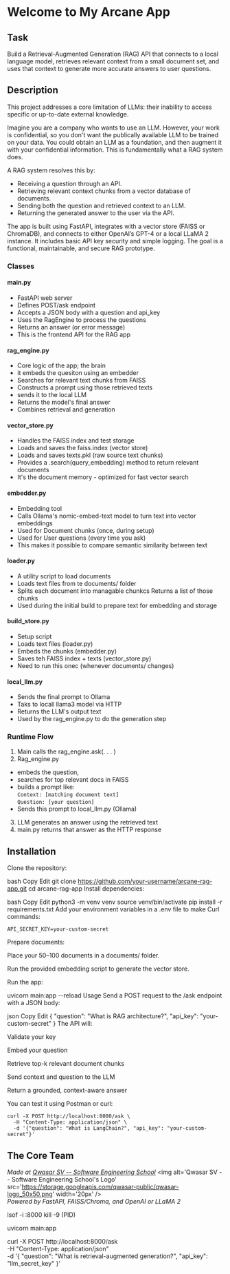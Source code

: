 # Welcome to My Arcane App

## Task
Build a Retrieval-Augmented Generation (RAG) API that connects to a local language model, retrieves relevant context from a small document set, and uses that context to generate more accurate answers to user questions.


## Description
This project addresses a core limitation of LLMs: their inability to access specific or up-to-date external knowledge. 

Imagine you are a company who wants to use an LLM. However, your work is confidential, so you don't want the publically available LLM to be trained on your data. You could obtain an LLM as a foundation, and then augment it with your confidential information. This is fundamentally what a RAG system does.

A RAG system resolves this by:

- Receiving a question through an API.
- Retrieving relevant context chunks from a vector database of documents.
- Sending both the question and retrieved context to an LLM.
- Returning the generated answer to the user via the API.

The app is built using FastAPI, integrates with a vector store (FAISS or ChromaDB), and connects to either OpenAI’s GPT-4 or a local LLaMA 2 instance. It includes basic API key security and simple logging. The goal is a functional, maintainable, and secure RAG prototype.

### Classes
#### main.py
- FastAPI web server
- Defines POST/ask endpoint
- Accepts a JSON body with a question and api_key
- Uses the RagEngine to process the questions
- Returns an answer (or error message)
- This is the frontend API for the RAG app
#### rag_engine.py
- Core logic of the app; the brain
- it embeds the quesiton using an embedder
- Searches for relevant text chunks from FAISS
- Constructs a prompt using those retrieved texts
- sends it to the local LLM
- Returns the model's final answer
- Combines retrieval and generation
#### vector_store.py
- Handles the FAISS index and test storage
- Loads and saves the faiss.index (vector store)
- Loads and saves texts.pkl (raw source text chunks)
- Provides a .search(query_embedding) method to return relevant documents
- It's the document memory - optimized for fast vector search

#### embedder.py
- Embedding tool
- Calls Ollama's nomic-embed-text model to turn text into vector embeddings
- Used for Document chunks (once, during setup)
- Used for User questions (every time you ask)
- This makes it possible to compare semantic similarity between text

#### loader.py
- A utility script to load documents
- Loads text files from te documents/ folder
- Splits each document into managable chunkcs
Returns a list of those chunks
- Used during the initial build to prepare text for embedding and storage

#### build_store.py
-  Setup script
- Loads text files (loader.py)
- Embeds the chunks (embedder.py)
- Saves teh FAISS index + texts (vector_store.py)
- Need to run this onec (whenever documents/ changes)

#### local_llm.py
- Sends the final prompt to Ollama
- Taks to locall llama3 model via HTTP
- Returns the LLM's output text
- Used by the rag_engine.py to do the generation step

### Runtime Flow
1. Main calls the rag_engine.ask(. . . )
2. Rag_engine.py 
- embeds the question,
- searches for top relevant docs in FAISS
- builds a prompt like:</br>
```Context: [matching document text]```</br>
```Question: [your question]```   
- Sends this prompt to local_llm.py (Ollama)
3. LLM generates an answer using the retrieved text
4. main.py returns that answer as the HTTP response

## Installation
Clone the repository:

bash
Copy
Edit
git clone https://github.com/your-username/arcane-rag-app.git
cd arcane-rag-app
Install dependencies:

bash
Copy
Edit
python3 -m venv venv
source venv/bin/activate
pip install -r requirements.txt
Add your environment variables in a .env file to make Curl commands:

```
API_SECRET_KEY=your-custom-secret
```

Prepare documents:

Place your 50–100 documents in a documents/ folder.

Run the provided embedding script to generate the vector store.

Run the app:

uvicorn main:app --reload
Usage
Send a POST request to the /ask endpoint with a JSON body:

json
Copy
Edit
{
  "question": "What is RAG architecture?",
  "api_key": "your-custom-secret"
}
The API will:

Validate your key

Embed your question

Retrieve top-k relevant document chunks

Send context and question to the LLM

Return a grounded, context-aware answer

You can test it using Postman or curl:

```
curl -X POST http://localhost:8000/ask \
  -H "Content-Type: application/json" \
  -d '{"question": "What is LangChain?", "api_key": "your-custom-secret"}'
```

## The Core Team
<span><i>Made at <a href='https://qwasar.io'>Qwasar SV -- Software Engineering School</a></i></span>
<span><img alt='Qwasar SV -- Software Engineering School's Logo' src='https://storage.googleapis.com/qwasar-public/qwasar-logo_50x50.png' width='20px' /></span>
<br>
<span><i>Powered by FastAPI, FAISS/Chroma, and OpenAI or LLaMA 2</i></span>


lsof -i :8000
kill -9 (PID)

uvicorn main:app

curl -X POST http://localhost:8000/ask \
  -H "Content-Type: application/json" \
  -d '{
    "question": "What is retrieval-augmented generation?",
    "api_key": "llm_secret_key"
  }'
